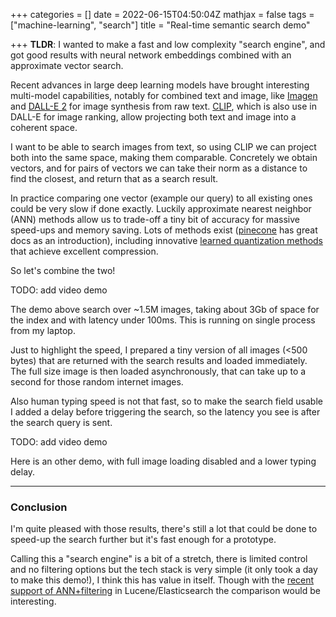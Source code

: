 +++
categories = []
date = 2022-06-15T04:50:04Z
mathjax = false
tags = ["machine-learning", "search"]
title = "Real-time semantic search demo"

+++
**TLDR**: I wanted to make a fast and low complexity "search engine", and got good results with neural network embeddings combined with an approximate vector search.

Recent advances in large deep learning models have brought interesting multi-model capabilities, notably for combined text and image, like [Imagen](https://imagen.research.google/) and [DALL-E 2](https://openai.com/dall-e-2/) for image synthesis from raw text. [CLIP](https://openai.com/blog/clip/), which is also use in DALL-E for image ranking, allow projecting both text and image into a coherent space.

I want to be able to search images from text, so using CLIP we can project both into the same space, making them comparable. Concretely we obtain vectors, and for pairs of vectors we can take their norm as a distance to find the closest, and return that as a search result.

In practice comparing one vector (example our query) to all existing ones could be very slow if done exactly. Luckily approximate nearest neighbor (ANN) methods allow us to trade-off a tiny bit of accuracy for massive speed-ups and memory saving. Lots of methods exist ([pinecone](https://www.pinecone.io/learn/) has great docs as an introduction), including innovative [learned quantization methods](https://arxiv.org/abs/2110.05789) that achieve excellent compression.

So let's combine the two!

TODO: add video demo

The demo above search over \~1.5M images, taking about 3Gb of space for the index and with latency under 100ms. This is running on single process from my laptop.

Just to highlight the speed, I prepared a tiny version of all images (<500 bytes) that are returned with the search results and loaded immediately. The full size image is then loaded asynchronously, that can take up to a second for those random internet images.

Also human typing speed is not that fast, so to make the search field usable I added a delay before triggering the search, so the latency you see is after the search query is sent.

TODO: add video demo

Here is an other demo, with full image loading disabled and a lower typing delay.

***

### Conclusion

I'm quite pleased with those results, there's still a lot that could be done to speed-up the search further but it's fast enough for a prototype.

Calling this a "search engine" is a bit of a stretch, there is limited control and no filtering options but the tech stack is very simple (it only took a day to make this demo!), I think this has value in itself. Though with the [recent support of ANN+filtering](https://github.com/elastic/elasticsearch/pull/84734) in Lucene/Elasticsearch the comparison would be interesting.